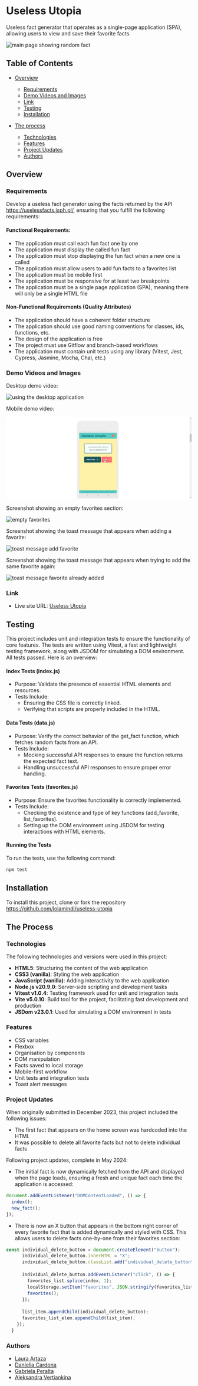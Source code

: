 # Useless Utopia

Useless fact generator that operates as a single-page application (SPA), allowing users to view and save their favorite facts. 

![main page showing random fact](assets/readme/title-image.png)

## Table of Contents

- [Overview](#overview)
  - [Requirements](#requirements)
  - [Demo Videos and Images](#demo-videos-and-images)
  - [Link](#link)
  - [Testing](#testing)
  - [Installation](#installation)

- [The process](#the-process)
  - [Technologies](#technologies)
  - [Features](#features)
  - [Project Updates](#project-updates)
  - [Authors](#authors)

## Overview

### Requirements

Develop a useless fact generator using the facts returned by the API https://uselessfacts.jsph.pl/, ensuring that you fulfill the following requirements:

#### Functional Requirements:
- The application must call each fun fact one by one
- The application must display the called fun fact
- The application must stop displaying the fun fact when a new one is called
- The application must allow users to add fun facts to a favorites list
- The application must be mobile first
- The application must be responsive for at least two breakpoints
- The application must be a single page application (SPA), meaning there will only be a single HTML file

#### Non-Functional Requirements (Quality Attributes)
- The application should have a coherent folder structure
- The application should use good naming conventions for classes, ids, functions, etc.
- The design of the application is free
- The project must use Gitflow and branch-based workflows
- The application must contain unit tests using any library (Vitest, Jest, Cypress, Jasmine, Mocha, Chai, etc.)

### Demo Videos and Images

Desktop demo video:

![using the desktop application](assets/readme/useless-utopia-video.gif)

Mobile demo video:

![using the mobile application](assets/readme/mobile-video.gif)

Screenshot showing an empty favorites section:

![empty favorites](assets/readme/no-faves-yet.png)

Screenshot showing the toast message that appears when adding a favorite:

![toast message add favorite](assets/readme/toast-message-add.png)

Screenshot showing the toast message that appears when trying to add the same favorite again:

![toast message favorite already added](assets/readme/toast-message-repeat.png)

### Link 

- Live site URL: [Useless Utopia](https://useless-utopia.vercel.app/)


## Testing

This project includes unit and integration tests to ensure the functionality of core features. The tests are written using Vitest, a fast and lightweight testing framework, along with JSDOM for simulating a DOM environment. All tests passed. Here is an overview:

#### Index Tests (index.js)
- Purpose: Validate the presence of essential HTML elements and resources.
- Tests Include:
  - Ensuring the CSS file is correctly linked.
  - Verifying that scripts are properly included in the HTML.

#### Data Tests (data.js)
- Purpose: Verify the correct behavior of the get_fact function, which fetches random facts from an API.
- Tests Include:
  - Mocking successful API responses to ensure the function returns the expected fact text.
  - Handling unsuccessful API responses to ensure proper error handling.

#### Favorites Tests (favorites.js)
- Purpose: Ensure the favorites functionality is correctly implemented.
- Tests Include:
  - Checking the existence and type of key functions (add_favorite, list_favorites).
  - Setting up the DOM environment using JSDOM for testing interactions with HTML elements.

#### Running the Tests
To run the tests, use the following command:

```bash
npm test  
```   

## Installation 

To install this project, clone or fork the repository https://github.com/lolamindi/useless-utopia 


## The Process 

### Technologies

The following technologies and versions were used in this project:

- **HTML5**: Structuring the content of the web application
- **CSS3 (vanilla)**: Styling the web application
- **JavaScript (vanilla)**: Adding interactivity to the web application
- **Node.js v20.9.0**: Server-side scripting and development tasks
- **Vitest v1.0.4**: Testing framework used for unit and integration tests
- **Vite v5.0.10**: Build tool for the project, facilitating fast development and production 
- **JSDom v23.0.1**: Used for simulating a DOM environment in tests

### Features 

- CSS variables 
- Flexbox
- Organisation by components 
- DOM manipulation
- Facts saved to local storage
- Mobile-first workflow
- Unit tests and integration tests
- Toast alert messages

### Project Updates 

When originally submitted in December 2023, this project included the following issues:
- The first fact that appears on the home screen was hardcoded into the HTML
- It was possible to delete all favorite facts but not to delete individual facts

Following project updates, complete in May 2024:
- The initial fact is now dynamically fetched from the API and displayed when the page loads, ensuring a fresh and unique fact each time the application is accessed:

```javascript
document.addEventListener("DOMContentLoaded", () => {
  index();
  new_fact();
});
```

- There is now an X button that appears in the bottom right corner of every favorite fact that is added dynamically and styled with CSS. This allows users to delete facts one-by-one from their favorites section:

```javascript
const individual_delete_button = document.createElement("button");
      individual_delete_button.innerHTML = "X";
      individual_delete_button.classList.add("individual_delete_button");

      individual_delete_button.addEventListener("click", () => {
        favorites_list.splice(index, 1);
        localStorage.setItem("favorites", JSON.stringify(favorites_list));
        favorites(); 
      });

      list_item.appendChild(individual_delete_button);
      favorites_list_elem.appendChild(list_item);
    });
  }
  ```

  ### Authors

  - [Laura Artaza](https://github.com/lolamindi)
  - [Daniella Cardona](https://github.com/dani-cp)
  - [Gabriela Peralta](https://github.com/jfpaes6453) 
  - [Aleksandra Vertiankina](https://github.com/kametazin)
